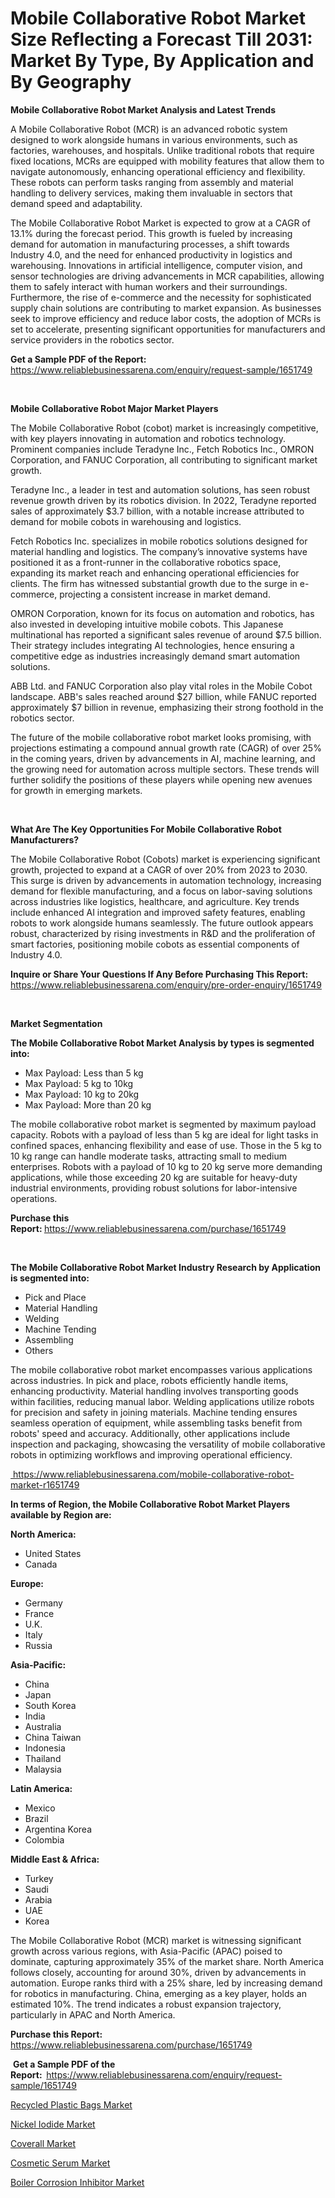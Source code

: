 <p><h1>Mobile Collaborative Robot Market Size Reflecting a Forecast Till 2031: Market By Type, By Application and By Geography</h1></p><p><strong>Mobile Collaborative Robot Market Analysis and Latest Trends</strong></p>
<p><p>A Mobile Collaborative Robot (MCR) is an advanced robotic system designed to work alongside humans in various environments, such as factories, warehouses, and hospitals. Unlike traditional robots that require fixed locations, MCRs are equipped with mobility features that allow them to navigate autonomously, enhancing operational efficiency and flexibility. These robots can perform tasks ranging from assembly and material handling to delivery services, making them invaluable in sectors that demand speed and adaptability.</p><p>The Mobile Collaborative Robot Market is expected to grow at a CAGR of 13.1% during the forecast period. This growth is fueled by increasing demand for automation in manufacturing processes, a shift towards Industry 4.0, and the need for enhanced productivity in logistics and warehousing. Innovations in artificial intelligence, computer vision, and sensor technologies are driving advancements in MCR capabilities, allowing them to safely interact with human workers and their surroundings. Furthermore, the rise of e-commerce and the necessity for sophisticated supply chain solutions are contributing to market expansion. As businesses seek to improve efficiency and reduce labor costs, the adoption of MCRs is set to accelerate, presenting significant opportunities for manufacturers and service providers in the robotics sector.</p></p>
<p><strong>Get a Sample PDF of the Report:&nbsp;</strong> <a href="https://www.reliablebusinessarena.com/enquiry/request-sample/1651749?utm_campaign=1332&utm_medium=2&utm_source=Github&utm_content=ia&utm_term=27092024&utm_id=mobile-collaborative-robot">https://www.reliablebusinessarena.com/enquiry/request-sample/1651749</a></p>
<p>&nbsp;</p>
<p><strong>Mobile Collaborative Robot Major Market Players</strong></p>
<p><p>The Mobile Collaborative Robot (cobot) market is increasingly competitive, with key players innovating in automation and robotics technology. Prominent companies include Teradyne Inc., Fetch Robotics Inc., OMRON Corporation, and FANUC Corporation, all contributing to significant market growth.</p><p>Teradyne Inc., a leader in test and automation solutions, has seen robust revenue growth driven by its robotics division. In 2022, Teradyne reported sales of approximately $3.7 billion, with a notable increase attributed to demand for mobile cobots in warehousing and logistics.</p><p>Fetch Robotics Inc. specializes in mobile robotics solutions designed for material handling and logistics. The company’s innovative systems have positioned it as a front-runner in the collaborative robotics space, expanding its market reach and enhancing operational efficiencies for clients. The firm has witnessed substantial growth due to the surge in e-commerce, projecting a consistent increase in market demand.</p><p>OMRON Corporation, known for its focus on automation and robotics, has also invested in developing intuitive mobile cobots. This Japanese multinational has reported a significant sales revenue of around $7.5 billion. Their strategy includes integrating AI technologies, hence ensuring a competitive edge as industries increasingly demand smart automation solutions.</p><p>ABB Ltd. and FANUC Corporation also play vital roles in the Mobile Cobot landscape. ABB's sales reached around $27 billion, while FANUC reported approximately $7 billion in revenue, emphasizing their strong foothold in the robotics sector.</p><p>The future of the mobile collaborative robot market looks promising, with projections estimating a compound annual growth rate (CAGR) of over 25% in the coming years, driven by advancements in AI, machine learning, and the growing need for automation across multiple sectors. These trends will further solidify the positions of these players while opening new avenues for growth in emerging markets.</p></p>
<p>&nbsp;</p>
<p><strong>What Are The Key Opportunities For Mobile Collaborative Robot Manufacturers?</strong></p>
<p><p>The Mobile Collaborative Robot (Cobots) market is experiencing significant growth, projected to expand at a CAGR of over 20% from 2023 to 2030. This surge is driven by advancements in automation technology, increasing demand for flexible manufacturing, and a focus on labor-saving solutions across industries like logistics, healthcare, and agriculture. Key trends include enhanced AI integration and improved safety features, enabling robots to work alongside humans seamlessly. The future outlook appears robust, characterized by rising investments in R&D and the proliferation of smart factories, positioning mobile cobots as essential components of Industry 4.0.</p></p>
<p><strong>Inquire or Share Your Questions If Any Before Purchasing This Report:</strong> <a href="https://www.reliablebusinessarena.com/enquiry/pre-order-enquiry/1651749?utm_campaign=1332&utm_medium=2&utm_source=Github&utm_content=ia&utm_term=27092024&utm_id=mobile-collaborative-robot">https://www.reliablebusinessarena.com/enquiry/pre-order-enquiry/1651749</a></p>
<p>&nbsp;</p>
<p><strong>Market Segmentation</strong></p>
<p><strong>The Mobile Collaborative Robot Market Analysis by types is segmented into:</strong></p>
<p><ul><li>Max Payload: Less than 5 kg</li><li>Max Payload: 5 kg to 10kg</li><li>Max Payload: 10 kg to 20kg</li><li>Max Payload: More than 20 kg</li></ul></p>
<p><p>The mobile collaborative robot market is segmented by maximum payload capacity. Robots with a payload of less than 5 kg are ideal for light tasks in confined spaces, enhancing flexibility and ease of use. Those in the 5 kg to 10 kg range can handle moderate tasks, attracting small to medium enterprises. Robots with a payload of 10 kg to 20 kg serve more demanding applications, while those exceeding 20 kg are suitable for heavy-duty industrial environments, providing robust solutions for labor-intensive operations.</p></p>
<p><strong>Purchase this Report:&nbsp;</strong><a href="https://www.reliablebusinessarena.com/purchase/1651749?utm_campaign=1332&utm_medium=2&utm_source=Github&utm_content=ia&utm_term=27092024&utm_id=mobile-collaborative-robot">https://www.reliablebusinessarena.com/purchase/1651749</a></p>
<p>&nbsp;</p>
<p><strong>The Mobile Collaborative Robot Market Industry Research by Application is segmented into:</strong></p>
<p><ul><li>Pick and Place</li><li>Material Handling</li><li>Welding</li><li>Machine Tending</li><li>Assembling</li><li>Others</li></ul></p>
<p><p>The mobile collaborative robot market encompasses various applications across industries. In pick and place, robots efficiently handle items, enhancing productivity. Material handling involves transporting goods within facilities, reducing manual labor. Welding applications utilize robots for precision and safety in joining materials. Machine tending ensures seamless operation of equipment, while assembling tasks benefit from robots' speed and accuracy. Additionally, other applications include inspection and packaging, showcasing the versatility of mobile collaborative robots in optimizing workflows and improving operational efficiency.</p></p>
<p><a href="https://www.reliablebusinessarena.com/mobile-collaborative-robot-market-r1651749?utm_campaign=1332&utm_medium=2&utm_source=Github&utm_content=ia&utm_term=27092024&utm_id=mobile-collaborative-robot">&nbsp;https://www.reliablebusinessarena.com/mobile-collaborative-robot-market-r1651749</a></p>
<p><strong>In terms of Region, the Mobile Collaborative Robot Market Players available by Region are:</strong></p>
<p>
    <p> <strong> North America: </strong>
        <ul>
            <li>United States</li>
            <li>Canada</li>
        </ul>
        </p> 
    <p> <strong> Europe: </strong>
        <ul>
            <li>Germany</li>
            <li>France</li>
            <li>U.K.</li>
            <li>Italy</li>
            <li>Russia</li>
        </ul>
        </p> 
    <p> <strong> Asia-Pacific: </strong>
        <ul>
            <li>China</li>
            <li>Japan</li>
            <li>South Korea</li>
            <li>India</li>
            <li>Australia</li>
            <li>China Taiwan</li>
            <li>Indonesia</li>
            <li>Thailand</li>
            <li>Malaysia</li>
        </ul>
        </p> 
    <p> <strong> Latin America: </strong>
        <ul>
            <li>Mexico</li>
            <li>Brazil</li>
            <li>Argentina Korea</li>
            <li>Colombia</li>
        </ul>
        </p> 
    <p> <strong> Middle East & Africa: </strong>
        <ul>
            <li>Turkey</li>
            <li>Saudi</li>
            <li>Arabia</li>
            <li>UAE</li>
            <li>Korea</li>
        </ul>
    </p>
    </p>
<p><p>The Mobile Collaborative Robot (MCR) market is witnessing significant growth across various regions, with Asia-Pacific (APAC) poised to dominate, capturing approximately 35% of the market share. North America follows closely, accounting for around 30%, driven by advancements in automation. Europe ranks third with a 25% share, led by increasing demand for robotics in manufacturing. China, emerging as a key player, holds an estimated 10%. The trend indicates a robust expansion trajectory, particularly in APAC and North America.</p></p>
<p><strong>Purchase this Report: </strong><a href="https://www.reliablebusinessarena.com/purchase/1651749?utm_campaign=1332&utm_medium=2&utm_source=Github&utm_content=ia&utm_term=27092024&utm_id=mobile-collaborative-robot">https://www.reliablebusinessarena.com/purchase/1651749</a></p>
<p>&nbsp;<strong>Get a Sample PDF of the Report:&nbsp;&nbsp;</strong><a href="https://www.reliablebusinessarena.com/enquiry/request-sample/1651749?utm_campaign=1332&utm_medium=2&utm_source=Github&utm_content=ia&utm_term=27092024&utm_id=mobile-collaborative-robot">https://www.reliablebusinessarena.com/enquiry/request-sample/1651749</a></p>
<p><strong></strong></p>
<p><p><a href="https://www.linkedin.com/pulse/global-recycled-plastic-bags-market-status-2024-2031-forecast-k2itc?utm_campaign=1332&utm_medium=2&utm_source=Github&utm_content=ia&utm_term=27092024&utm_id=mobile-collaborative-robot">Recycled Plastic Bags Market</a></p><p><a href="https://www.linkedin.com/pulse/nickel-iodide-industry-sector-new-technologies-market-impact-6vo5f?utm_campaign=1332&utm_medium=2&utm_source=Github&utm_content=ia&utm_term=27092024&utm_id=mobile-collaborative-robot">Nickel Iodide Market</a></p><p><a href="https://issuu.com/reportprime-2/docs/coverall-market-size-2030.pptx_0ad859d4927278?utm_campaign=1332&utm_medium=2&utm_source=Github&utm_content=ia&utm_term=27092024&utm_id=mobile-collaborative-robot">Coverall Market</a></p><p><a href="https://issuu.com/reportprime-2/docs/cosmetic-serum-market-size-2030.ppt_b484151d95b2c1?utm_campaign=1332&utm_medium=2&utm_source=Github&utm_content=ia&utm_term=27092024&utm_id=mobile-collaborative-robot">Cosmetic Serum Market</a></p><p><a href="https://www.linkedin.com/pulse/global-boiler-corrosion-inhibitor-market-analysis-key-trends-future-hf9oc?utm_campaign=1332&utm_medium=2&utm_source=Github&utm_content=ia&utm_term=27092024&utm_id=mobile-collaborative-robot">Boiler Corrosion Inhibitor Market</a></p></p>
